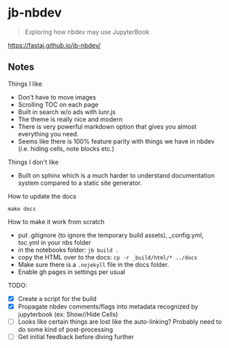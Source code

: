# jb-nbdev

> Exploring how nbdev may use JupyterBook

https://fastai.github.io/jb-nbdev/

## Notes

Things I like
- Don't have to move images
- Scrolling TOC on each page
- Built in search w/o ads with lunr.js
- The theme is really nice and modern
- There is very powerful markdown option that gives you almost everything you need. 
- Seems like there is 100% feature parity with things we have in nbdev (i.e. hiding cells, note blocks etc.)


Things I don't like
- Built on sphinx which is a much harder to understand documentation system compared to a static site generator. 

How to update the docs

`make docs`

How to make it work from scratch
- put .gitignore (to ignore the temporary build assets), _config.yml, toc.yml in your nbs folder
- in the notebooks folder: `jb build .`
- copy the HTML over to the docs: `cp -r _build/html/* ../docs`
- Make sure there is a `.nojekyll` file in the docs folder.
- Enable gh pages in settings per usual 

TODO:

- [x] Create a script for the build
- [x] Propagate nbdev comments/flags into metadata recognized by jupyterbook (ex: Show//Hide Cells)
- [ ] Looks like certain things are lost like the auto-linking?  Probably need to do some kind of post-processing
- [ ] Get initial feedback before diving further
